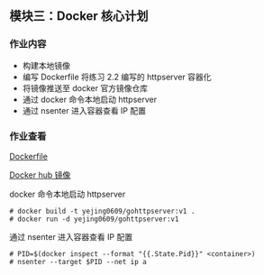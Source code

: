 ## 模块三：Docker 核心计划
### 作业内容
- 构建本地镜像
- 编写 Dockerfile 将练习 2.2 编写的 httpserver 容器化
- 将镜像推送至 docker 官方镜像仓库
- 通过 docker 命令本地启动 httpserver
- 通过 nsenter 进入容器查看 IP 配置

### 作业查看
[Dockerfile](Dockerfile)

[Docker hub 镜像](https://hub.docker.com/repository/docker/yejing0609/gohttpserver)

docker 命令本地启动 httpserver
```
# docker build -t yejing0609/gohttpserver:v1 .
# docker run -d yejing0609/gohttpserver:v1
```

通过 nsenter 进入容器查看 IP 配置
```
# PID=$(docker inspect --format "{{.State.Pid}}" <container>)
# nsenter --target $PID --net ip a
```